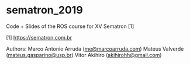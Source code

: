 # sematron_2019
Code + Slides of the ROS course for XV Sematron [1]

[1]
https://sematron.com.br

Authors:
Marco Antonio Arruda (me@marcoarruda.com)
Mateus Valverde (mateus.gasparino@usp.br)
Vitor Akihiro (akihirohh@gmail.com)
